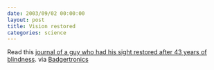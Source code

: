 ```yaml
---
date: 2003/09/02 00:00:00
layout: post
title: Vision restored
categories: science
---
```


Read this [journal of a guy who had his sight restored after 43 years of blindness](http://www.guardian.co.uk/g2/story/0,3604,1029268,00.html). via [Badgertronics](http://badgertronics.com/blog)
